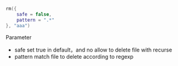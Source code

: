 ```lua
rm({
    safe = false,
    pattern = ".*"
}, "aaa")
```

Parameter
* safe set true in default，and no allow to delete file with recurse
* pattern match file to delete according to regexp